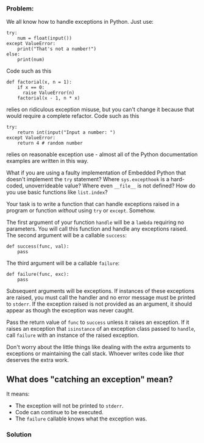 ### Problem:
<p>We all know how to handle exceptions in Python. Just use:</p>
<pre><code>try:
    num = float(input())
except ValueError:
    print(&quot;That&apos;s not a number!&quot;)
else:
    print(num)</code></pre><p>Code such as this</p>
<pre><code>def factorial(x, n = 1):
    if x == 0:
      raise ValueError(n)
    factorial(x - 1, n * x)</code></pre><p>relies on ridiculous exception misuse, but you can&apos;t change it because that would require a complete refactor. Code such as this</p>
<pre><code>try:
    return int(input(&quot;Input a number: &quot;)
except ValueError:
    return 4 # random number</code></pre><p>relies on reasonable exception use - almost all of the Python documentation examples are written in this way.</p>
<p>What if you are using a faulty implementation of Embedded Python that doesn&apos;t implement the <code>try</code> statement? Where <code>sys.excepthook</code> is a hard-coded, unoverrideable value? Where even <code>__file__</code> is not defined? How do you use basic functions like <code>list.index</code>?</p>
<p>Your task is to write a function that can handle exceptions raised in a program or function <em>without</em> using <code>try</code> or <code>except</code>. Somehow.</p>
<p>The first argument of your function <code>handle</code> will be a <code>lambda</code> requiring no parameters. You will call this function and handle any exceptions raised. The second argument will be a callable <code>success</code>:</p>
<pre><code>def success(func, val):
    pass</code></pre><p>The third argument will be a callable <code>failure</code>:</p>
<pre><code>def failure(func, exc):
    pass</code></pre><p>Subsequent arguments will be exceptions. If instances of these exceptions are raised, you must call the handler and no error message must be printed to <code>stderr</code>. If the exception raised is not provided as an argument, it should appear as though the exception was never caught.</p>
<p>Pass the return value of <code>func</code> to <code>success</code> unless it raises an exception. If it raises an exception that <code>isinstance</code> of an exception class passed to <code>handle</code>, call <code>failure</code> with an instance of the raised exception.</p>
<p>Don&apos;t worry about the little things like dealing with the extra arguments to exceptions or maintaining the call stack. Whoever writes code like <em>that</em> deserves the extra work.</p>
<h2 id="what-does-catching-an-exception-mean">What does &quot;catching an exception&quot; mean?</h2>
<p>It means:</p>
<ul>
<li>The exception will not be printed to <code>stderr</code>.</li>
<li>Code can continue to be executed.</li>
<li>The <code>failure</code> callable knows what the exception was.</li>
</ul>

### Solution